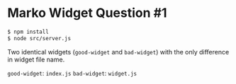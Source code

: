 # Marko Widget Question #1

```sh
$ npm install
$ node src/server.js
```

Two identical widgets (`good-widget` and `bad-widget`) with the only difference in widget file name.

`good-widget`: `index.js`
`bad-widget`: `widget.js`
